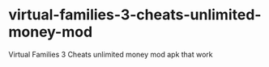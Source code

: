 # virtual-families-3-cheats-unlimited-money-mod
Virtual Families 3 Cheats unlimited money mod apk that work
